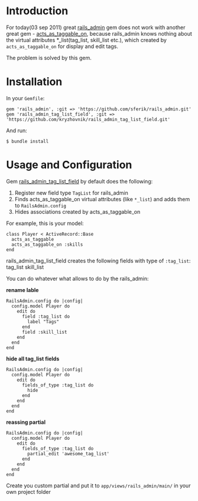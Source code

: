 Introduction
============

For today(03 sep 2011) great [rails_admin](https://github.com/sferik/rails_admin) gem does not work with another great gem - [acts_as_taggable_on](https://github.com/mbleigh/acts-as-taggable-on), because rails_admin knows nothing about the virtual attributes *_list(tag_list, skill_list etc.), which created by `acts_as_taggable_on` for display and edit tags.

The problem is solved by this gem.

Installation
============

In your `Gemfile`:

    gem 'rails_admin', :git => 'https://github.com/sferik/rails_admin.git'
    gem 'rails_admin_tag_list_field', :git => 'https://github.com/kryzhovnik/rails_admin_tag_list_field.git'

And run:

    $ bundle install

Usage and Configuration
=======================

Gem [rails_admin_tag_list_field](https://github.com/kryzhovnik/rails_admin_tag_list_field) by default does the following:

1. Register new field type `TagList` for rails_admin
2. Finds acts_as_taggable_on virtual attributes (like `*_list`) and adds them to `RailsAdmin.config`
3. Hides associations created by acts_as_taggable_on

For example, this is your model:

    class Player < ActiveRecord::Base
      acts_as_taggable
      acts_as_taggable_on :skills
    end

rails_admin_tag_list_field creates the following fields with type of `:tag_list`:
    tag_list
    skill_list

You can do whatever what allows to do by the rails_admin:

**rename lable**

    RailsAdmin.config do |config|
      config.model Player do
        edit do
          field :tag_list do
            label "Tags"
          end
          field :skill_list
        end
      end
    end

**hide all tag_list fields**

    RailsAdmin.config do |config|
      config.model Player do
        edit do
          fields_of_type :tag_list do
            hide
          end
        end
      end
    end

**reassing partial**

    RailsAdmin.config do |config|
      config.model Player do
        edit do
          fields_of_type :tag_list do
            partial_edit 'awesome_tag_list'
          end
        end
      end
    end

Create you custom partial and put it to `app/views/rails_admin/main/` in your own project folder 


